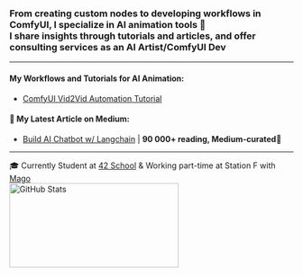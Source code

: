 
### From creating custom nodes to developing workflows in ComfyUI, I specialize in AI animation tools 🔧<br>I share insights through tutorials and articles, and offer consulting services as an AI Artist/ComfyUI Dev
---

#### My Workflows and Tutorials for AI Animation:
- [ComfyUI Vid2Vid Automation Tutorial](https://youtu.be/Wx9TLb95Nh4?si=cSF4843db9wEwfmS)

#### 📝 My Latest Article on Medium:
- [Build AI Chatbot w/ Langchain](https://medium.com/better-programming/build-a-chatbot-on-your-csv-data-with-langchain-and-openai-ed121f85f0cd) | **90 000+ reading, Medium-curated🌟**


---
🎓 Currently Student at [42 School](https://42.fr/en/homepage/) & Working part-time at Station F with [Mago](https://www.mago.studio/)  
<img src="https://github-readme-stats.vercel.app/api?username=yvann-ba&show_icons=true" alt="GitHub Stats" width="300px" height="150px">
